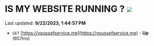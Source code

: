 # IS MY WEBSITE RUNNING ? [![](https://img.shields.io/static/v1?label=Sponsor&message=%E2%9D%A4&logo=GitHub&color=%23fe8e86)](https://github.com/sponsors/<username>)

Last updated: **9/22/2023, 1:44:57 PM**

- `GET` [https://youssefservice.me](https://youssefservice.me) - **Up** (657ms)
